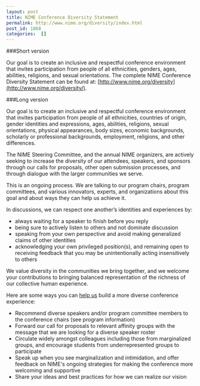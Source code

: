 ```yaml
---
layout: post
title: NIME Conference Diversity Statement
permalink: http://www.nime.org/diversity/index.html
post_id: 1868
categories:  []
---
```


###Short version

Our goal is to create an inclusive and respectful conference environment that invites participation from people of all ethnicities, genders, ages, abilities, religions, and sexual orientations. The complete NIME Conference Diversity Statement can be found at: 
[http://www.nime.org/diversity](http://www.nime.org/diversity/).

###Long version

Our goal is to create an inclusive and respectful conference environment that invites participation from people of all ethnicities, countries of origin, gender identities and expressions, ages, abilities, religions, sexual orientations, physical appearances, body sizes, economic backgrounds, scholarly or professional backgrounds, employment, religions, and other differences.

The NIME Steering Committee, and the annual NIME organizers, are actively seeking to increase the diversity of our attendees, speakers, and sponsors through our calls for proposals, other open submission processes, and through dialogue with the larger communities we serve.

This is an ongoing process. We are talking to our program chairs, program committees, and various innovators, experts, and organizations about this goal and about ways they can help us achieve it.

In discussions, we can respect one another’s identities and experiences by:

* always waiting for a speaker to finish before you reply	
* being sure to actively listen to others and not dominate discussion
* speaking from your own perspective and avoid making generalized claims of other identities
* acknowledging your own privileged position(s), and remaining open to receiving feedback that you may be unintentionally acting insensitively to others

We value diversity in the communities we bring together, and we welcome your contributions to bringing balanced representation of the richness of our collective human experience.

Here are some ways you can 
[help us](http://www.nime.org/steering) build a more diverse conference experience:

* Recommend diverse speakers and/or program committee members to the conference chairs (see program information) 	
* Forward our call for proposals to relevant affinity groups with the message that we are looking for a diverse speaker roster
* Circulate widely amongst colleagues including those from marginalized groups, and encourage students from underrepresented groups to participate
* Speak up when you see marginalization and intimidation, and offer feedback on NIME's ongoing strategies for making the conference more welcoming and supportive
* Share your ideas and best practices for how we can realize our vision 

[](https://www.oreilly.com/conferences/diversity.csp)[](http://goo.gl/Le1QJp)